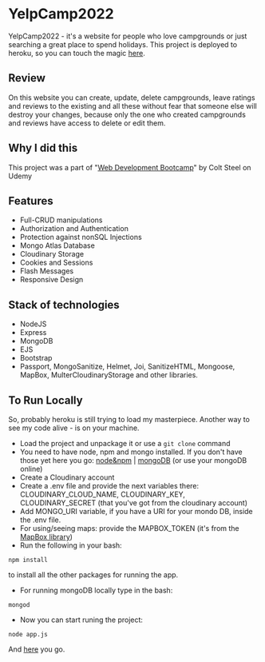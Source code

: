 # YelpCamp2022
YelpCamp2022 - it's a website for people who love campgrounds or just searching a great place to spend holidays.
This project is deployed to heroku, so you can touch the magic [here][herokuLink].

## Review
On this website you can create, update, delete campgrounds, leave ratings and reviews to the existing and all these without fear that someone else will destroy your changes, because only the one who created campgrounds and reviews have access to delete or edit them.

## Why I did this
This project was a part of "[Web Development Bootcamp][udemyCourse]" by Colt Steel on Udemy

## Features
* Full-CRUD manipulations
* Authorization and Authentication
* Protection against nonSQL Injections
* Mongo Atlas Database
* Cloudinary Storage
* Cookies and Sessions
* Flash Messages
* Responsive Design

## Stack of technologies
* NodeJS
* Express
* MongoDB
* EJS
* Bootstrap
* Passport, MongoSanitize, Helmet, Joi, SanitizeHTML, Mongoose, MapBox, MulterCloudinaryStorage and other libraries.

## To Run Locally
So, probably heroku is still trying to load my masterpiece. Another way to see my code alive - is on your machine.
* Load the project and unpackage it or use a ``` git clone ``` command
* You need to have node, npm and mongo installed. If you don't have those yet here you go: [node&npm][nodeLink] | [mongoDB][mongoLink] (or use your mongoDB online)
* Create a Cloudinary account
* Create a .env file and provide the next variables there: CLOUDINARY_CLOUD_NAME, CLOUDINARY_KEY, CLOUDINARY_SECRET (that you've got from the cloudinary account)
* Add MONGO_URI variable, if you have a URI for your mondo DB, inside the .env file.
* For using/seeing maps: provide the MAPBOX_TOKEN (it's from the [MapBox library][mapBoxLink])
* Run the following in your bash:
```
npm install
```
to install all the other packages for running the app.
* For running mongoDB locally type in the bash:
```
mongod
```
* Now you can start runing the project:
```
node app.js
```
And [here][localHostLink] you go.




[herokuLink]: https://yelp-cmp.herokuapp.com/
[nodeLink]: https://nodejs.org/en/download/
[mongoLink]: https://docs.mongodb.com/manual/tutorial/install-mongodb-on-windows/
[mapBoxLink]: https://account.mapbox.com/auth/signin/
[localHostLink]: https://localhost:3000/
[udemyCourse]: https://www.udemy.com/course/the-web-developer-bootcamp/



